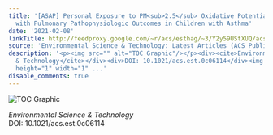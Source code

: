 ```yaml
---
title: '[ASAP] Personal Exposure to PM<sub>2.5</sub> Oxidative Potential in Association
  with Pulmonary Pathophysiologic Outcomes in Children with Asthma'
date: '2021-02-08'
linkTitle: http://feedproxy.google.com/~r/acs/esthag/~3/Y2y59UStXUQ/acs.est.0c06114
source: 'Environmental Science & Technology: Latest Articles (ACS Publications)'
description: '<p><img src="" alt="TOC Graphic"/></p><div><cite>Environmental Science
  & Technology</cite></div><div>DOI: 10.1021/acs.est.0c06114</div><img src="http://feeds.feedburner.com/~r/acs/esthag/~4/Y2y59UStXUQ"
  height="1" width="1" ...'
disable_comments: true
---
```

<p><img src="" alt="TOC Graphic"/></p><div><cite>Environmental Science & Technology</cite></div><div>DOI: 10.1021/acs.est.0c06114</div><img src="http://feeds.feedburner.com/~r/acs/esthag/~4/Y2y59UStXUQ" height="1" width="1" ...